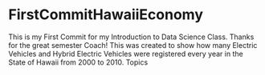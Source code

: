 # FirstCommitHawaiiEconomy
 This is my First Commit for my Introduction to Data Science Class. Thanks for the great semester Coach! This was created to show how many Electric Vehicles and Hybrid Electric Vehicles were registered every year in the State of Hawaii from 2000 to 2010. Topics
